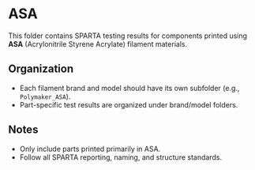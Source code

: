 # ASA

This folder contains SPARTA testing results for components printed using **ASA** (Acrylonitrile Styrene Acrylate) filament materials.

## Organization
- Each filament brand and model should have its own subfolder (e.g., `Polymaker_ASA`).
- Part-specific test results are organized under brand/model folders.

## Notes
- Only include parts printed primarily in ASA.
- Follow all SPARTA reporting, naming, and structure standards.

